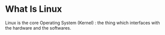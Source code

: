 # What Is Linux

Linux is the core Operating System (Kernel) : the thing which interfaces with the hardware and the softwares.
